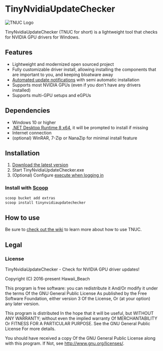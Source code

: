 # TinyNvidiaUpdateChecker

![TNUC Logo](image.png)

TinyNvidiaUpdateChecker (TNUC for short) is a lightweight tool that checks for NVIDIA GPU drivers for Windows.

## Features

- Lightweight and modernized open sourced project
- Fully customizable driver install, allowing installing the components that are important to you, and keeping bloatware away
- [Automated update notifications](https://github.com/ElPumpo/TinyNvidiaUpdateChecker/wiki/Quiet-runs-on-user-login) with semi automatic installation
- Supports most NVIDIA GPUs (even if you don't have any drivers installed)
- Supports multi-GPU setups and eGPUs

## Dependencies

- Windows 10 or higher
- [.NET Desktop Runtime 8 x64](https://dotnet.microsoft.com/en-us/download/dotnet/8.0), it will be prompted to install if missing
- Internet connection
- (optional) WinRAR, 7-Zip or NanaZip for minimal install feature

## Installation

1. [Download the latest version](https://github.com/ElPumpo/TinyNvidiaUpdateChecker/releases)
2. Start TinyNvidiaUpdateChecker.exe
3. (Optional) Configure [execute when logging in](https://github.com/ElPumpo/TinyNvidiaUpdateChecker/wiki/Quiet-runs-on-user-login)

### Install with [Scoop](https://scoop.sh/#/apps?s=2&d=1&o=true&p=1&q=tinynvidiaupdatechecker)

```bash
scoop bucket add extras
scoop install tinynvidiaupdatechecker
```

## How to use

Be sure to [check out the wiki](https://github.com/ElPumpo/TinyNvidiaUpdateChecker/wiki) to learn more about how to use TNUC.

## Legal

### License

TinyNvidiaUpdateChecker - Check for NVIDIA GPU driver updates!

Copyright (C) 2016-present Hawaii_Beach

This program is free software: you can redistribute it And/Or modify it under the terms Of the GNU General Public License As published by the Free Software Foundation, either version 3 Of the License, Or (at your option) any later version.

This program is distributed In the hope that it will be useful, but WITHOUT ANY WARRANTY; without even the implied warranty Of MERCHANTABILITY Or FITNESS FOR A PARTICULAR PURPOSE. See the GNU General Public License For more details.

You should have received a copy Of the GNU General Public License along with this program. If Not, see <http://www.gnu.org/licenses/>.
